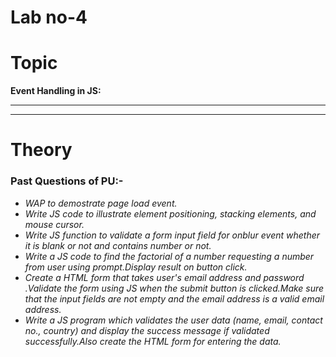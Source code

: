 # Lab no-4

<h1>Topic</h1>
<b>Event Handling in JS:</b>
<hr><hr>
<h1>Theory</h1>
<h3>Past Questions of PU:-</h3>
<i><ul>
<li>WAP to demostrate page load event.</li>
<li>Write JS code to illustrate element positioning, stacking elements, and mouse cursor.</li>
<li>Write JS function to validate a form input field for onblur event whether it is blank or not and contains number or not.</li>
<li>Write a JS code to find the factorial of a number requesting a number from user using prompt.Display result on button click.</li>
<li>Create a HTML form that takes user's email address and password .Validate the form using JS when the submit button is clicked.Make sure that the input fields are not empty and the email address is a valid email address.</li>
<li>Write a JS program which validates the user data (name, email, contact no., country) and display the success message if validated successfully.Also create the HTML form for entering the data.</li>
</ul></i>
